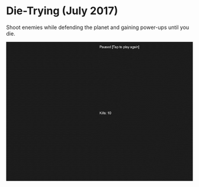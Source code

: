 # Die-Trying (July 2017)
Shoot enemies while defending the planet and gaining power-ups until you die.

![Image](die_trying.gif)
